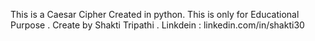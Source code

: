 This is a Caesar Cipher Created in python. This is only for Educational Purpose . Create by Shakti Tripathi . Linkdein : linkedin.com/in/shakti30
